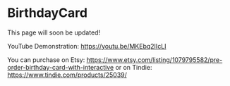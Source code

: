 # BirthdayCard

This page will soon be updated!

YouTube Demonstration: https://youtu.be/MKEbq2IIcLI

You can purchase on Etsy: 
https://www.etsy.com/listing/1079795582/pre-order-birthday-card-with-interactive
or on Tindie: 
https://www.tindie.com/products/25039/


